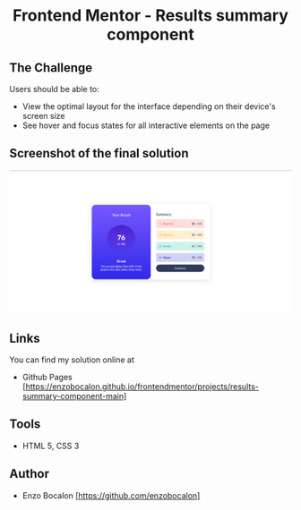 <h1 align="center">Frontend Mentor - Results summary component</h1>

## The Challenge

Users should be able to: 

- View the optimal layout for the interface depending on their device's screen size
- See hover and focus states for all interactive elements on the page

## Screenshot of the final solution

<img src="./finalsolution.png">

## Links
You can find my solution online at

- Github Pages [https://enzobocalon.github.io/frontendmentor/projects/results-summary-component-main]

## Tools

- HTML 5, CSS 3

## Author

- Enzo Bocalon [https://github.com/enzobocalon]
